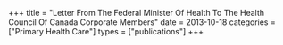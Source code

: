 +++
title = "Letter From The Federal Minister Of Health To The Health Council Of Canada Corporate Members"
date = 2013-10-18
categories = ["Primary Health Care"]
types = ["publications"]
+++
